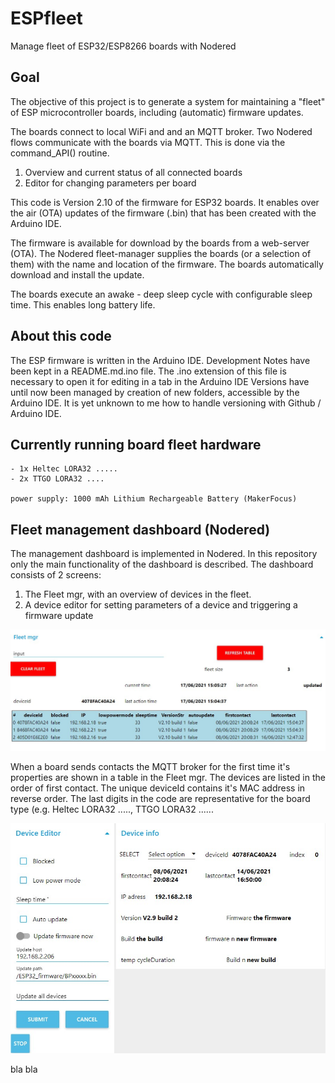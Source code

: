 # ESPfleet
 Manage fleet of ESP32/ESP8266 boards with Nodered
 
## Goal
 
The objective of this project is to generate a system for maintaining a "fleet" of ESP microcontroller boards, including (automatic) firmware updates.
 
The boards connect to local WiFi and and an MQTT broker. 
Two Nodered flows communicate with the boards via MQTT. This is done via the command_API() routine.

1. Overview and current status of all connected boards
2. Editor for changing parameters per board
 
This code is Version 2.10 of the firmware for ESP32 boards. It enables over the air (OTA) updates of the
firmware (.bin) that has been created with the Arduino IDE.

The firmware is available for download by the boards from a web-server (OTA). The Nodered fleet-manager 
supplies the boards (or a selection of them) with the name and location of the firmware. The boards automatically
download and install the update.

The boards execute an awake - deep sleep cycle with configurable sleep time. This enables long battery life. 
 
## About this code 

The ESP firmware is written in the Arduino IDE. Development Notes have been kept in a README.md.ino file.
The .ino extension of this file is necessary to open it for editing in a tab in the Arduino IDE 
Versions have until now been managed by creation of new folders, accessible by the Arduino IDE. It is yet
unknown to me how to handle versioning with Github / Arduino IDE.
 
## Currently running board fleet hardware

    - 1x Heltec LORA32 .....
    - 2x TTGO LORA32 ....
    
    power supply: 1000 mAh Lithium Rechargeable Battery (MakerFocus)
    
## Fleet management dashboard (Nodered)

The management dashboard is implemented in Nodered. In this repository only the main functionality of the dashboard is described. 
The dashboard consists of 2 screens:

1. The Fleet mgr, with an overview of devices in the fleet.
2. A device editor for setting parameters of a device and triggering a firmware update


![alt text](https://github.com/goofy2k/ESPfleet/blob/main/media/Screenshot_Fleet_Mgr.jpg?raw=true)

When a board sends contacts the MQTT broker for the first time it's properties are shown in a table in the Fleet mgr. The devices are listed in the order of first contact. The unique deviceId contains it's MAC address in reverse order. The last digits in the code are representative for the board type (e.g. Heltec LORA32 ....., TTGO LORA32 ......

![alt text](https://github.com/goofy2k/ESPfleet/blob/main/media/Screenshot_Device_Editor.jpg?raw=true)

bla bla
